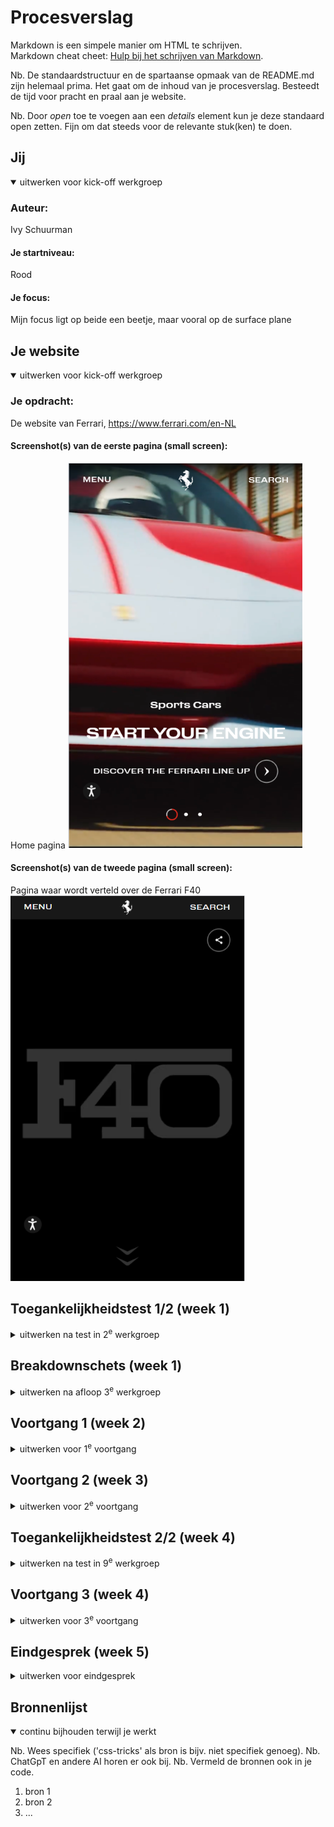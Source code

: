 # Procesverslag
Markdown is een simpele manier om HTML te schrijven.  
Markdown cheat cheet: [Hulp bij het schrijven van Markdown](https://github.com/adam-p/markdown-here/wiki/Markdown-Cheatsheet).

Nb. De standaardstructuur en de spartaanse opmaak van de README.md zijn helemaal prima. Het gaat om de inhoud van je procesverslag. Besteedt de tijd voor pracht en praal aan je website.

Nb. Door *open* toe te voegen aan een *details* element kun je deze standaard open zetten. Fijn om dat steeds voor de relevante stuk(ken) te doen.





## Jij

<details open>
  <summary>uitwerken voor kick-off werkgroep</summary>

  ### Auteur:
  Ivy Schuurman

  #### Je startniveau:
  Rood

  #### Je focus:
  Mijn focus ligt op beide een beetje, maar vooral op de surface plane
 
</details>





## Je website

<details open>
  <summary>uitwerken voor kick-off werkgroep</summary>

  ### Je opdracht:
  De website van Ferrari, https://www.ferrari.com/en-NL 

  #### Screenshot(s) van de eerste pagina (small screen): 
  Home pagina 
  <img src="readme-images/home_pagina.png" width="375px" alt="De home pagina van de Ferrari website">

  #### Screenshot(s) van de tweede pagina (small screen):
  Pagina waar wordt verteld over de Ferrari F40  
  <img src="readme-images/ferrariF40_pagina.png" width="375px" alt="De detail pagina van de Ferrari F40">
 
</details>



## Toegankelijkheidstest 1/2 (week 1)

<details>
  <summary>uitwerken na test in 2<sup>e</sup> werkgroep</summary>

  ### Bevindingen
  Lijst met je bevindingen die in de test naar voren kwamen:
  Bij het gebruiken van de screen reader van Windows ging het helemaal fout. De screen reader kon alleen het menu opnoemen en de andere
  delen van de pagina's werden niet meegenomen. De site heeft wel een eigen screen reader die de gebruiker kan instellen. 

  Hier de foto's van de WCAG checklist (eerste test):
  <img src="readme-images/pagina_1.jpg>" alt="Eerste pagina van de WCAG checklist"> 
  <img src="readme-images/pagina_2.jpg>" alt="Tweede pagina van de WCAG checklist"> 
  <img src="readme-images/pagina_3.jpg>" alt="Derde pagina van de WCAG checklist"> 
  <img src="readme-images/pagina_4.jpg>" alt="Vierde pagina van de WCAG checklist"> 
  <img src="readme-images/pagina_5.jpg>" alt="Vijfde pagina van de WCAG checklist"> 

</details>



## Breakdownschets (week 1)

<details>
  <summary>uitwerken na afloop 3<sup>e</sup> werkgroep</summary>

  ### de hele pagina: 
  <img src="readme-images/breakdown_home_pagina.png" width="375px" alt="breakdown schets van de hele home pagian">
  <img src="readme-images/breakdown_detail_pagina.png" width="375px" alt="breakdown schets van de hele detail pagian">

  ### dynamisch deel (home pagina): 
  <img src="readme-images/dynamische_home_1.png" width="375px" alt="breakdown van een dynamisch deel van de home pagina">
  <img src="readme-images/dynamische_home_2.png" width="375px" alt="breakdown van een dynamisch deel van de home pagina">

  ### dynamisch deel (detail pagina): 
  <img src="readme-images/dynamisch_detail.png" width="375px" alt="breakdown van nog een dynamisch deel van de detail pagina">

</details>





## Voortgang 1 (week 2)

<details>
  <summary>uitwerken voor 1<sup>e</sup> voortgang</summary>

  ### Stand van zaken
  Het maken van de HTML van mijn website ging snel en makkelijk. Wel heb ik voor nu nog wat dingen weggelaten. Bijvoorbeeld de fotos van de gallerijen, 
  omdat ik nog niet weet of dit mijn micro interactie gaat worden en ik niet meer dan 40 fotos op één pagina wil waar ik dan niks mee doe. 


  ### Agenda voor meeting
  samen met je groepje opstellen

  |                |                    |                   |                  |
  | ---            | ---                | ---               | ---              |
  | Hoe geef je een| Wat doe ik met de  | Hoe maak ik het   |                  |
  | hamburger menu/| video delen van    | pop-up menu van   |                  |
  | gallerij/      | mijn website?      | de detail pagina? |                  |
  | carousel weer  |                    | detail pagina? Hoe|                  | 
  | in HTML?       |                    | zet ik dit in de  |                  |
  |                |                    | HTML?             |                  |
  | ...            | ...                | ...               | ...              |


  ### Verslag van meeting
  hier na afloop snel de uitkomsten van de meeting vastleggen

  - Maak gebruik van articles voor carousels
  - Detail element kan gebruikt worden voor het uitklappen van de footer -> is alleen niet geweldig voor vormgeving
  - Focus eerst op basis pagina voor HTML en CSS -> kijk daarna naar het klikbaar maken van buttons, etc. 
  - Snap je iets niet? probeer het dan gewoon en kijk bij het volgende feedback moment hoe het verbeterd kan worden

</details>





## Voortgang 2 (week 3)

<details>
  <summary>uitwerken voor 2<sup>e</sup> voortgang</summary>

  ### Stand van zaken
  De CSS gaat een beetje langzaam, langzamer dan ik zou willen in iedergeval. Het is niet altijd even makkelijk voor mij om uit te vogelen welke properies ik 
  moet gebruiken en bij welk element ik deze dan moet toepassen. Het lukt mij wel, maar ik heb ook zeker heel wat stukken waar ik toch vast loop.
  (foto's volgen nog)


  ### Agenda voor meeting
  samen met je groepje opstellen

  |                |                    |                 |                   |
  | ---            | ---                | ---             | ---               |
  | Hoe maak ik de | Hoe haal ik de     | Ik heb hulp     | Ik heb hulp nodig |
  | buttons in de  | witte strepen op   | nodig bij het   | bij het maken van |
  | footer na?     | website weg?       | maken van       | de header (menu)  |  
  |                |                    | buttons         |                   |
  | ...            | ...                | ...             | ...               |


  ### Verslag van meeting
  hier na afloop snel de uitkomsten van de meeting vastleggen

  - Voeg nog je bevindingen toe van de toegankelijkheids test
  - Voor de buttons in de footer kijk of je gebruik kan maken van <details>, <before> en <after>
    -> <before> voor de icons
    -> <after> voor het plusje
  - Voor de nav in de footer kan je flex en flex-wrap gebruiken
  - Voor het weghalen van de witte strepen moet je de background-color van de gehele pagina aanpassen
  - Img folder moet ik nog updaten op github, want je ziet nu niet de namen van de afbeeldingen

</details>





## Toegankelijkheidstest 2/2 (week 4)

<details>
  <summary>uitwerken na test in 9<sup>e</sup> werkgroep</summary>

  ### Bevindingen
  Lijst met je bevindingen die in de test naar voren kwamen (geef ook aan wat er verbeterd is):

</details>





## Voortgang 3 (week 4)

<details>
  <summary>uitwerken voor 3<sup>e</sup> voortgang</summary>

  ### Stand van zaken
  hier dit ging goed & dit was lastig (neem ook screenshots op van delen van je website en code)


  ### Agenda voor meeting
  samen met je groepje opstellen

  | student 1      | student 2          | student 3    | student 4        |
  | ---            | ---                | ---          | ---              |
  | dit bespreken  | en dit             | en ik dit    | en dan ik dat    |
  | en dat ook nog | dit als er tijd is | nog een punt | dit wil ik zeker |
  | ...            | ...                | ...          | ...              |


  ### Verslag van meeting
  hier na afloop snel de uitkomsten van de meeting vastleggen

  - punt 1
  - punt 2
  - nog een punt
  - ...

</details>





## Eindgesprek (week 5)

<details>
  <summary>uitwerken voor eindgesprek</summary>

  ### Je uitkomst - karakteristiek screenshots:
  <img src="readme-images/dummy-plaatje.jpg" width="375px" alt="uitomst opdracht 1">


  ### Dit ging goed/Heb ik geleerd: 
  Korte omschrijving met plaatjes

  <img src="readme-images/dummy-plaatje.jpg" width="375px" alt="top">


  ### Dit was lastig/Is niet gelukt:
  Korte omschrijving met plaatjes

  <img src="readme-images/dummy-plaatje.jpg" width="375px" alt="bummer">
</details>





## Bronnenlijst

<details open>
  <summary>continu bijhouden terwijl je werkt</summary>

  Nb. Wees specifiek ('css-tricks' als bron is bijv. niet specifiek genoeg). 
  Nb. ChatGpT en andere AI horen er ook bij.
  Nb. Vermeld de bronnen ook in je code.

  1. bron 1
  2. bron 2
  3. ...

</details>